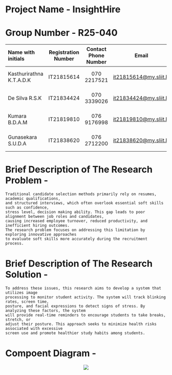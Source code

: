 # Project Name - InsightHire
# Group Number - R25-040
| Name with initials | Registration Number | Contact Phone Number | Email                 | Badge         |
| :---               |     :---:           |          :---:       |         :---:         |       :---:   |
| Kasthurirathna K.T.A.D.K    | IT21815614          | 070 2217521         | it21815614@my.sliit.lk| ![visitor badge](https://custom-icon-badges.demolab.com/badge/⭐-Leader-red)     |
| De Silva R.S.K    | IT21834424          | 070 3339026          | it21834424@my.sliit.lk| ![visitor badge](https://custom-icon-badges.demolab.com/badge/⭐-Member-green)   |
| Kumara B.D.A.M       | IT21819810          | 076 9176998          | it21819810@my.sliit.lk| ![visitor badge](https://custom-icon-badges.demolab.com/badge/⭐-Member-green)   |
| Gunasekara S.U.D.A | IT21838620          | 076 2712200          | it21838620@my.sliit.lk| ![visitor badge](https://custom-icon-badges.demolab.com/badge/⭐-Member-green)   |                     


# Brief Description of  The Research Problem -
```
Traditional candidate selection methods primarily rely on resumes, academic qualifications,
and structured interviews, which often overlook essential soft skills such as confidence,
stress level, decision making ability. This gap leads to poor alignment between job roles and candidates,
causing increased employee turnover, reduced productivity, and inefficient hiring outcomes.
The research problem focuses on addressing this limitation by exploring innovative approaches
to evaluate soft skills more accurately during the recruitment process.
```

# Brief Description of  The Research Solution -
```
To address these issues, this research aims to develop a system that utilizes image
processing to monitor student activity. The system will track blinking rates, screen time,
posture, and facial expressions to detect signs of stress. By analyzing these factors, the system
will provide real-time reminders to encourage students to take breaks, stretch, or
adjust their posture. This approach seeks to minimize health risks associated with excessive
screen use and promote healthier study habits among students.

```

# Compoent Diagram - 

<p align="center">
   <img src ="https://github.com/user-attachments/assets/38ee30f7-0d9b-4686-b939-b08214d507bb">

</p>

